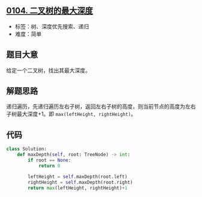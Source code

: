 ## [0104. 二叉树的最大深度](https://leetcode-cn.com/problems/maximum-depth-of-binary-tree/)

- 标签：树、深度优先搜索、递归
- 难度：简单

## 题目大意

给定一个二叉树，找出其最大深度。

## 解题思路

递归遍历，先递归遍历左右子树，返回左右子树的高度，则当前节点的高度为左右子树最大深度+1。即 `max(leftHeight, rightHeight)`。

## 代码

```Python
class Solution:
    def maxDepth(self, root: TreeNode) -> int:
        if root == None:
            return 0

        leftHeight = self.maxDepth(root.left)
        rightHeight = self.maxDepth(root.right)
        return max(leftHeight, rightHeight)+1
```

